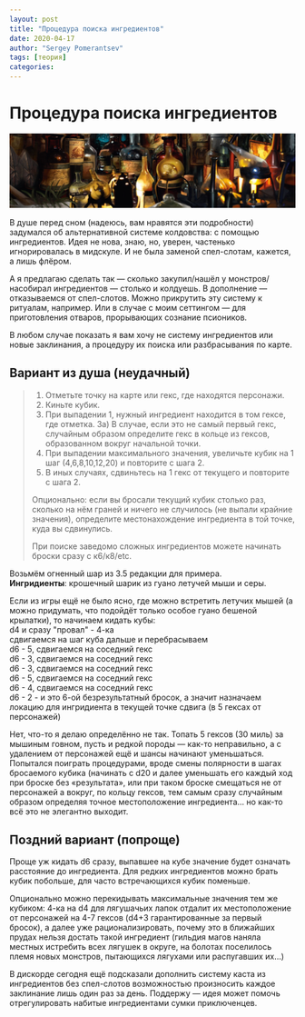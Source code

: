```yaml
---
layout: post
title: "Процедура поиска ингредиентов"
date: 2020-04-17
author: "Sergey Pomerantsev"
tags: [теория]
categories:
---
```


# Процедура поиска ингредиентов

![](/assets/images/_ingridient.jpg)

В душе перед сном (надеюсь, вам нравятся эти подробности) задумался об альтернативной системе колдовства: с помощью ингредиентов. Идея не нова, знаю, но, уверен, частенько игнорировалась в мидскуле. И не была заменой спел-слотам, кажется, а лишь флёром.

А я предлагаю сделать так — сколько закупил/нашёл у монстров/насобирал ингредиентов — столько и колдуешь. В дополнение — отказываемся от спел-слотов. Можно прикрутить эту систему к ритуалам, например. Или в случае с моим сеттингом — для приготовления отваров, прорывающих сознание псиоников.

В любом случае показать я вам хочу не систему ингредиентов или новые заклинания, а процедуру их поиска или разбрасывания по карте.

## Вариант из душа (неудачный)

> 1) Отметьте точку на карте или гекс, где находятся персонажи.
> 2) Киньте кубик.
> 3) При выпадении 1, нужный ингредиент находится в том гексе, где отметка.
> 3а) В случае, если это не самый первый гекс, случайным образом определите гекс в кольце из гексов, образованном вокруг начальной точки.
> 4) При выпадении максимального значения, увеличьте кубик на 1 шаг (4,6,8,10,12,20) и повторите с шага 2.
> 5) В иных случаях, сдвиньтесь на 1 гекс от текущего и повторите с шага 2.
> 
> Опционально: если вы бросали текущий кубик столько раз, сколько на нём граней и ничего не случилось (не выпали крайние значения), определите местонахождение ингредиента в той точке, куда вы сдвинулись.
> 
> При поиске заведомо сложных ингредиентов можете начинать броски сразу с к6/к8/etc.

Возьмём огненный шар из 3.5 редакции для примера.  
**Ингридиенты**: крошечный шарик из гуано летучей мыши и серы.

Если из игры ещё не было ясно, где можно встретить летучих мышей (а можно придумать, что подойдёт только особое гуано бешеной крылатки), то начинаем кидать кубы:  
d4 и сразу "провал" - 4-ка  
сдвигаемся на шаг куба дальше и перебрасываем  
d6 - 5, сдвигаемся на соседний гекс  
d6 - 3, сдвигаемся на соседний гекс  
d6 - 3, сдвигаемся на соседний гекс  
d6 - 5, сдвигаемся на соседний гекс  
d6 - 4, сдвигаемся на соседний гекс  
d6 - 2 - и это 6-ой безрезультатный бросок, а значит назначаем локацию для ингридиента в текущей точке сдвига (в 5 гексах от персонажей)

Нет, что-то я делаю определённо не так. Топать 5 гексов (30 миль) за мышиным говном, пусть и редкой породы — как-то неправильно, а с удалением от персонажей ещё и шансы начинают уменьшаться. Попытался поиграть процедурами, вроде смены полярности в шагах бросаемого кубика (начинать с d20 и далее уменьшать его каждый ход при броске без «результата», или при таком броске смещаться не от персонажей а вокруг, по кольцу гексов, тем самым сразу случайным образом определяя точное местоположение ингредиента… но как-то всё это не элегантно выходит.

## Поздний вариант (попроще)

Проще уж кидать d6 сразу, выпавшее на кубе значение будет означать расстояние до ингредиента. Для редких ингредиентов можно брать кубик побольше, для часто встречающихся кубик поменьше.

Опционально можно перекидывать максимальные значения тем же кубиком:
4-ка на d4 для лягушачьих лапок отдалит их местоположение от персонажей на 4-7 гексов (d4+3 гарантированные за первый бросок), а далее уже рационализировать, почему это в ближайших прудах нельзя достать такой ингредиент (гильдия магов наняла местных истребить всех лягушек в округе, на болотах поселилось племя новых монстров, пытающихся лягухами или распугавших их…)

В дискорде сегодня ещё подсказали дополнить систему каста из ингредиентов без спел-слотов возможностью произносить каждое заклинание лишь один раз за день. Поддержу — идея может помочь отрегулировать набитые ингредиентами сумки приключенцев.
